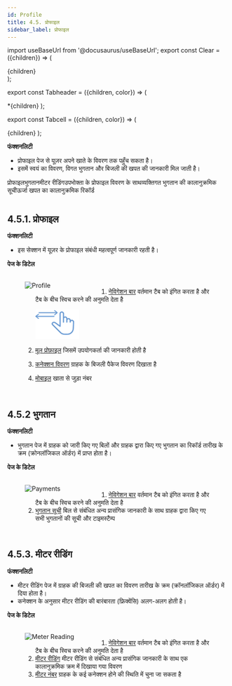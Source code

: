 ```yaml
---
id: Profile
title: 4.5. प्रोफाइल
sidebar_label: प्रोफाइल
---
```


import useBaseUrl from '@docusaurus/useBaseUrl';
export const Clear = ({children}) => (
  <div
    style={{ 
         display: 'table',
    }}>
    {children}
  </div>
);

export const Tabheader = ({children, color}) => (
  <th
    style={{
      backgroundColor: color,
      borderRight: '0.5rem solid white',
      height: '1.5rem',
      width: '2rem',
    }}>
    *{children}
  </th>
);

export const Tabcell = ({children, color}) => (
  <td
    style={{
      backgroundColor: color,
      borderRight: '0.5rem solid white',
      height: '100px',
    }}>
    {children}
  </td>
);

**फंक्शनलिटी**
* प्रोफाइल पेज से यूज़र अपने खाते के विवरण तक पहुँच सकता है।
* इसमें स्वयं का विवरण, विगत भुगतान और बिजली की खपत की जानकारी मिल जाती है।

<table>
    <tr>
        <Tabheader color="#A9CCE3 ">प्रोफाइल</Tabheader>
        <Tabheader color="#A9CCE3">भुगतान</Tabheader>
        <Tabheader color="#A9CCE3">मीटर रीडिंग</Tabheader>
    </tr>
    <tr>
        <Tabcell color="#AED6F1">उपभोक्ता के प्रोफाइल विवरण के साथ</Tabcell>
        <Tabcell color="#AED6F1">व्यक्तिगत भुगतान की कालानुक्रमिक सूची</Tabcell>
        <Tabcell color="#AED6F1">ऊर्जा खपत का कालानुक्रमिक रिकॉर्ड</Tabcell>
    </tr>
</table>


## 4.5.1. प्रोफाइल
**फंक्शनलिटी**
* इस सेक्शन में यूज़र के प्रोफाइल संबंधी महत्वपूर्ण जानकारी रहती है।

**पेज के डिटेल**

<figure><br clear="right"/>
<img align="left" src={useBaseUrl("img/scrnshts/4.5.1_Profile.png")} alt="Profile" width="45%"/>
<Clear>


1.  <u>नेविगेशन बार</u> वर्तमान टैब को इंगित करता है और टैब के बीच स्विच करने की अनुमति देता है

    ![Left Right Nav](/img/scrnshts/App_LeftRightNav.png)

2.  <u>मूल प्रोफ़ाइल</u> जिसमें उपयोगकर्ता की जानकारी होती है
3.  <u>कनेक्शन विवरण</u> ग्राहक के बिजली पैकेज विवरण दिखाता है
4.  <u>मोबाइल</u> खाता से जुड़ा नंबर

</Clear>
<br clear="both"/></figure>


<!-- ![Profile](./assets/4.10_Profile.png) -->


## 4.5.2 भुगतान
**फंक्शनलिटी**
* भुगतान पेज में ग्राहक को जारी किए गए बिलों और ग्राहक द्वारा किए गए भुगतान का रिकॉर्ड तारीख के क्रम (क्रोनलॉजिकल ऑर्डर) में प्राप्त होता है।

**पेज के डिटेल**

<figure><br clear="right"/>
<img align="left" src={useBaseUrl("img/scrnshts/4.5.2_Payment.png")} alt="Payments" width="45%"/>
<Clear>

1.  <u>नेविगेशन बार</u> वर्तमान टैब को इंगित करता है और टैब के बीच स्विच करने की अनुमति देता है
2.  <u>भुगतान सूची</u> बिल से संबंधित अन्य प्रासंगिक जानकारी के साथ ग्राहक द्वारा किए गए सभी भुगतानों की सूची और टाइमस्टैम्प

</Clear>
<br clear="both"/></figure>


<!-- ![Payments](./assets/4.11_Payments.png) -->


## 4.5.3. मीटर रीडिंग
**फंक्शनलिटी**
* मीटर रीडिंग पेज में ग्राहक की बिजली की खपत का विवरण तारीख के क्रम (क्रॉनलॉजिकल ऑर्डर) में दिया होता है।
* कनेक्शन के अनुसार मीटर रीडिंग की बारंबारता (फ्रिक्वेंसि) अलग-अलग होती है।

**पेज के डिटेल**

<figure><br clear="right"/>
<img align="left" src={useBaseUrl("img/scrnshts/4.5.3_MeterReading.png")} alt="Meter Reading" width="45%"/>
<Clear>

1.  <u>नेविगेशन बार</u> वर्तमान टैब को इंगित करता है और टैब के बीच स्विच करने की अनुमति देता है
2.  <u>मीटर रीडिंग</u> मीटर रीडिंग से संबंधित अन्य प्रासंगिक जानकारी के साथ एक कालानुक्रमिक क्रम में दिखाया गया विवरण
3.  <u>मीटर नंबर</u> ग्राहक के कई कनेक्शन होने की स्थिति में चुना जा सकता है

</Clear>
<br clear="both"/></figure>

<!-- ![Meter Reading](./assets/4.12_MeterReading.png) -->

